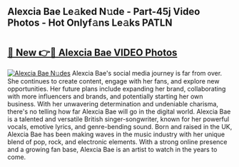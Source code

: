 ## Alexcia Bae Le𝚊ked N𝚞de - Part-45j Video Photos - Hot Onlyf𝚊ns Le𝚊ks PATLN

# <h2><a href="http://ab20161.deff.icu/?id=Alexcia+Bae">🔗 New 👉🔴 Alexcia Bae VIDEO Photos</a></h2>

[![Alexcia Bae N𝚞des](https://i.imgur.com/rIISA9y.gif)](http://ab20161.deff.icu/?id=Alexcia+Bae)
Alexcia Bae's social media journey is far from over. She continues to create content, engage with her fans, and explore new opportunities. Her future plans include expanding her brand, collaborating with more influencers and brands, and potentially starting her own business. With her unwavering determination and undeniable charisma, there's no telling how far Alexcia Bae will go in the digital world. Alexcia Bae is a talented and versatile British singer-songwriter, known for her powerful vocals, emotive lyrics, and genre-bending sound. Born and raised in the UK, Alexcia Bae has been making waves in the music industry with her unique blend of pop, rock, and electronic elements. With a strong online presence and a growing fan base, Alexcia Bae is an artist to watch in the years to come.
